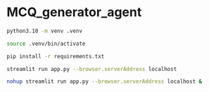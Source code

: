 # MCQ_generator_agent

```bash
python3.10 -m venv .venv
```

```bash
source .venv/bin/activate
```

```bash
pip install -r requirements.txt
```

```bash
streamlit run app.py --browser.serverAddress localhost
```

```bash
nohup streamlit run app.py --browser.serverAddress localhost &
```
